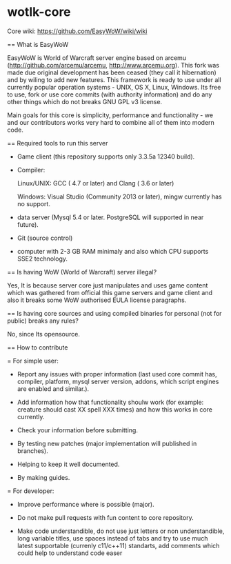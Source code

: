 # wotlk-core

Core wiki: https://github.com/EasyWoW/wiki/wiki

== What is EasyWoW

EasyWoW is World of Warcraft server engine based on arcemu (http://github.com/arcemu/arcemu, http://www.arcemu.org). This fork was made due original development has been ceased (they call it hibernation) and by wiling to 
add new features. 
This framework is ready to use under all currently popular operation systems - UNIX, OS X, Linux, Windows.
Its free to use, fork or use core commits (with authority information) and do any other things which do not breaks GNU GPL v3 license.

Main goals for this core is simplicity, performance and functionality - we and our contributors works very hard to combine all of them into modern code.



== Required tools to run this server

* Game client (this repository supports only 3.3.5a 12340 build).

* Compiler:

    Linux/UNIX: GCC ( 4.7 or later) and Clang ( 3.6 or later)

    Windows: Visual Studio (Community 2013 or later), mingw currently has no support.

* data server (Mysql 5.4 or later. PostgreSQL will supported in near future).

* Git (source control)

* computer with 2-3 GB RAM minimaly and also which CPU supports SSE2 technology.


== Is having WoW (World of Warcraft) server illegal?

Yes, It is because server core just manipulates and uses game content which was gathered from official this game servers and game client and also it breaks some WoW authorised EULA license paragraphs. 

== Is having core sources and using compiled binaries for personal (not for public) breaks any rules?

No, since Its opensource.

== How to contribute

= For simple user:

* Report any issues with proper information (last used core commit has, compiler, platform, mysql server version, addons, which script engines are enabled and similar.).

* Add information how that functionality shoulw work (for example: creature should cast XX spell XXX times) and how this works in core currently.

* Check your information before submitting.

* By testing new patches (major implementation will published in branches).

* Helping to keep it well documented.

* By making guides.


= For developer:

* Improve performance where is possible (major).

* Do not make pull requests with fun content to core repository.

* Make code understandible, do not use just letters or non understandible, long variable titles, use spaces instead of tabs and try to use much latest supportable (currenly c11/c++11) standarts, add comments which could
 help to understand code easer


